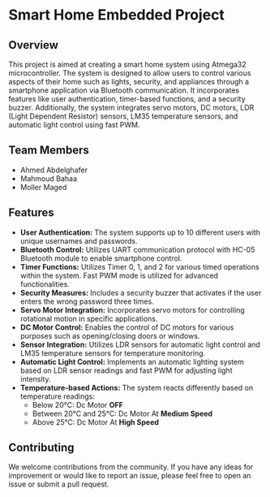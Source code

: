 # Smart Home Embedded Project

## Overview
This project is aimed at creating a smart home system using Atmega32 microcontroller. The system is designed to allow users to control various aspects of their home such as lights, security, and appliances through a smartphone application via Bluetooth communication. It incorporates features like user authentication, timer-based functions, and a security buzzer. Additionally, the system integrates servo motors, DC motors, LDR (Light Dependent Resistor) sensors, LM35 temperature sensors, and automatic light control using fast PWM.

## Team Members
- Ahmed Abdelghafer
- Mahmoud Bahaa
- Moller Maged

## Features
- **User Authentication:** The system supports up to 10 different users with unique usernames and passwords. 
- **Bluetooth Control:** Utilizes UART communication protocol with HC-05 Bluetooth module to enable smartphone control.
- **Timer Functions:** Utilizes Timer 0, 1, and 2 for various timed operations within the system. Fast PWM mode is utilized for advanced functionalities.
- **Security Measures:** Includes a security buzzer that activates if the user enters the wrong password three times.
- **Servo Motor Integration:** Incorporates servo motors for controlling rotational motion in specific applications.
- **DC Motor Control:** Enables the control of DC motors for various purposes such as opening/closing doors or windows.
- **Sensor Integration:** Utilizes LDR sensors for automatic light control and LM35 temperature sensors for temperature monitoring.
- **Automatic Light Control:** Implements an automatic lighting system based on LDR sensor readings and fast PWM for adjusting light intensity.
- **Temperature-based Actions:** The system reacts differently based on temperature readings:
    - Below 20°C: Dc Motor **OFF**
    - Between 20°C and 25°C: Dc Motor At **Medium Speed**
    - Above 25°C: Dc Motor At **High Speed**

## Contributing
We welcome contributions from the community. If you have any ideas for improvement or would like to report an issue, please feel free to open an issue or submit a pull request.

